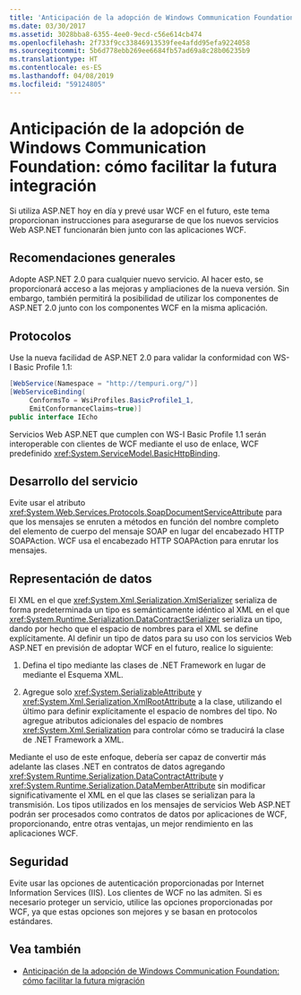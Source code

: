 ```yaml
---
title: 'Anticipación de la adopción de Windows Communication Foundation: cómo facilitar la futura integración'
ms.date: 03/30/2017
ms.assetid: 3028bba8-6355-4ee0-9ecd-c56e614cb474
ms.openlocfilehash: 2f733f9cc33846913539fee4afdd95efa9224058
ms.sourcegitcommit: 5b6d778ebb269ee6684fb57ad69a8c28b06235b9
ms.translationtype: HT
ms.contentlocale: es-ES
ms.lasthandoff: 04/08/2019
ms.locfileid: "59124805"
---
```

# <a name="anticipating-adopting-the-windows-communication-foundation-easing-future-integration"></a>Anticipación de la adopción de Windows Communication Foundation: cómo facilitar la futura integración
Si utiliza ASP.NET hoy en día y prevé usar WCF en el futuro, este tema proporcionan instrucciones para asegurarse de que los nuevos servicios Web ASP.NET funcionarán bien junto con las aplicaciones WCF.  
  
## <a name="general-recommendations"></a>Recomendaciones generales  
 Adopte ASP.NET 2.0 para cualquier nuevo servicio. Al hacer esto, se proporcionará acceso a las mejoras y ampliaciones de la nueva versión. Sin embargo, también permitirá la posibilidad de utilizar los componentes de ASP.NET 2.0 junto con los componentes WCF en la misma aplicación.  
  
## <a name="protocols"></a>Protocolos  
 Use la nueva facilidad de ASP.NET 2.0 para validar la conformidad con WS-I Basic Profile 1.1:  
  
```csharp  
[WebService(Namespace = "http://tempuri.org/")]  
[WebServiceBinding(  
     ConformsTo = WsiProfiles.BasicProfile1_1,  
     EmitConformanceClaims=true)]  
public interface IEcho  
```  
  
 Servicios Web ASP.NET que cumplen con WS-I Basic Profile 1.1 serán interoperable con clientes de WCF mediante el uso de enlace, WCF predefinido <xref:System.ServiceModel.BasicHttpBinding>.  
  
## <a name="service-development"></a>Desarrollo del servicio  
 Evite usar el atributo <xref:System.Web.Services.Protocols.SoapDocumentServiceAttribute> para que los mensajes se enruten a métodos en función del nombre completo del elemento de cuerpo del mensaje SOAP en lugar del encabezado HTTP SOAPAction. WCF usa el encabezado HTTP SOAPAction para enrutar los mensajes.  
  
## <a name="data-representation"></a>Representación de datos  
 El XML en el que <xref:System.Xml.Serialization.XmlSerializer> serializa de forma predeterminada un tipo es semánticamente idéntico al XML en el que <xref:System.Runtime.Serialization.DataContractSerializer> serializa un tipo, dando por hecho que el espacio de nombres para el XML se define explícitamente. Al definir un tipo de datos para su uso con los servicios Web ASP.NET en previsión de adoptar WCF en el futuro, realice lo siguiente:  
  
1.  Defina el tipo mediante las clases de .NET Framework en lugar de mediante el Esquema XML.  
  
2.  Agregue solo <xref:System.SerializableAttribute> y <xref:System.Xml.Serialization.XmlRootAttribute> a la clase, utilizando el último para definir explícitamente el espacio de nombres del tipo. No agregue atributos adicionales del espacio de nombres <xref:System.Xml.Serialization> para controlar cómo se traducirá la clase de .NET Framework a XML.  
  
 Mediante el uso de este enfoque, debería ser capaz de convertir más adelante las clases .NET en contratos de datos agregando  <xref:System.Runtime.Serialization.DataContractAttribute> y <xref:System.Runtime.Serialization.DataMemberAttribute> sin modificar significativamente el XML en el que las clases se serializan para la transmisión. Los tipos utilizados en los mensajes de servicios Web ASP.NET podrán ser procesados como contratos de datos por aplicaciones de WCF, proporcionando, entre otras ventajas, un mejor rendimiento en las aplicaciones WCF.  
  
## <a name="security"></a>Seguridad  
 Evite usar las opciones de autenticación proporcionadas por Internet Information Services (IIS). Los clientes de WCF no las admiten. Si es necesario proteger un servicio, utilice las opciones proporcionadas por WCF, ya que estas opciones son mejores y se basan en protocolos estándares.  
  
## <a name="see-also"></a>Vea también

- [Anticipación de la adopción de Windows Communication Foundation: cómo facilitar la futura migración](../../../../docs/framework/wcf/feature-details/anticipating-adopting-wcf-migration.md)
